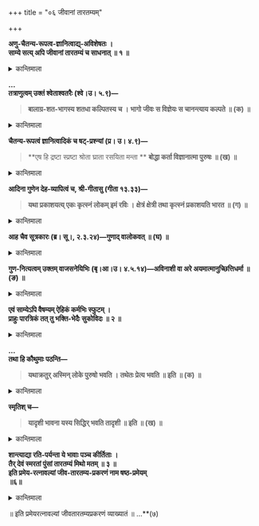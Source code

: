 +++
title = "०६ जीवानां तारतम्यम्"

+++

**अणु-चैतन्य-रूपत्व-ज्ञानित्वाद्य्-अविशेषतः ।  
साम्ये सत्य् अपि जीवानां तारतम्यं च साधनात् ॥ १ ॥**  

<details><summary>कान्तिमाला</summary>

जीवानां तारतम्यं वक्तुमाह अथेति । अणु इति । आदिशब्दात् कर्तृत्व भोक्तृत्वापहतपाप्मत्वादीनि ग्राह्याणि । साधनादिति; कर्मरूपात् भक्तिरूपाच्च इत्यर्थः । कर्मतारतम्यादैहिकं, भक्तितारतम्यात्तु पारत्रिकं फलतारतम्यं बोध्यं ॥१॥
</details>

**…  
तत्राणुत्वम् उक्तं श्वेताश्वतरैः (श्वे।उ। ५.९)—**
> **बालाग्र-शत-भागस्य शतधा कल्पितस्य च ।**
> **भागो जीवः स विज्ञेयः स चानन्त्याय कल्पते ॥ (क) ॥**  

<details><summary>कान्तिमाला</summary>

बालाग्रेति । सच जीवो भगवत्प्रपन्नः आनन्त्याय कल्पते, अन्तो मरणं, तद्राहित्याय इत्यर्थः ॥क॥
</details>

**चैतन्य-रूपत्वं ज्ञानित्वादिकं च षट्-प्रश्न्यां (प्र। उ। ४.९)—**
> **एष हि द्रष्टा स्प्रष्टा श्रोता घ्राता रसयिता मन्ता **
> **बोद्धा कर्ता विज्ञानात्मा पुरुषः ॥ (ख) ॥**  

<details><summary>कान्तिमाला</summary>

ज्ञानित्वादिकञ्च इत्यत्रादिपदात् कर्तृत्वभोक्तृत्वे । एष हीति एष विज्ञानात्मा पुरुषोजीव स्तस्य द्रष्टेत्यादिना रूपादिभोगः प्रस्फुटः । प्रकृतेः कर्तृत्वे, यजेत् ध्यायेत् इत्यादि श्रुति वैयर्थ्य । समाध्यभावश्च । प्रकृतेरन्योऽहमस्मीति समाधिः । नचैष जडायास्तस्याः सम्भवेत्, नच स्वस्य स्वान्यत्वं सम्भवति ॥ख॥
</details>

**आदिना गुणेन देह-व्यापित्वं च, श्री-गीतासु (गीता १३.३३)—**
> **यथा प्रकाशयत्य् एकः कृत्स्नं लोकम् इमं रविः ।**
> **क्षेत्रं क्षेत्री तथा कृत्स्नं प्रकाशयति भारत ॥ (ग) ॥**  

<details><summary>कान्तिमाला</summary>

यथेति विशदार्थं ॥ग॥
</details>

**आह चैव सूत्रकारः (ब्र। सू।, २.३.२४)—गुणाद् वालोकवत् ॥ (घ) ॥**  

<details><summary>कान्तिमाला</summary>

गुणाद्वेति आलोको दीपादिर् यथा प्रभाख्यगुणात् कृत्स्नं गेहंव्याप्नोति, एवं चेतनाख्यगुणात् कृस्नं देहं जीव इत्यर्थः ॥घ॥
</details>

**गुण-नित्यत्वम् उक्तम् वाजसनेयिभिः (बृ।आ।उ। ४.५.१४)—अविनाशी वा अरे अयमात्मानुच्छित्तिधर्मा ॥ (ङ) ॥**  

<details><summary>कान्तिमाला</summary>

अविनाशीति । अरे मैत्रेयि अयमात्मा जीवः स्वरूपतोऽविनाशी । अनुच्छित्ति उच्छेदरहिता धर्मा ज्ञानादयो यस्य स अनुच्छित्तिधर्मा, गुणतोऽप्यविनाशीत्यर्थः । नचानुच्छित्तिरेव धर्मोयस्य इति व्याख्यातव्यं । अस्यार्थस्य अविनाशीत्यनेनैवावगतत्वात् ॥ङ॥
</details>

**एवं साम्येऽपि वैषम्यम् ऐहिकं कर्मभिः स्फुटम् ।  
प्राहुः पारत्रिकं तत् तु भक्ति-भेदैः सुकोविदः ॥ २ ॥**  

<details><summary>कान्तिमाला</summary>

एवं अणुत्वादिभिर्जीवानां साम्यमुक्त्वा, अर्थसाधनहेतुकं वैषम्यमाह एवमिति । ऐहिकं प्रपञ्चगतं, पारत्रिकं भगवल्लोकगतम् ॥२॥
</details>

**…  
तथा हि कौथुमाः पठन्ति—**
> **यथाक्रतुर् अस्मिन् लोके पुरुषो भवति ।**
> **तथेतः प्रेत्य भवति ॥ इति ॥ (क) ॥**  

<details><summary>कान्तिमाला</summary>

यथेति। अस्मिन् लोके पुरुषो यथाक्रतुः यादृशं साधनं करोति तथा इतः प्रेत्य अस्मात् लोकात् परलोकं गत्वा भवति । साधनानुरूपं फलं भवति इत्यर्थः ॥क॥
</details>

**स्मृतिश् च—**

> **यादृशी भावना यस्य सिद्धिर् भवति तादृशी ॥ इति ॥ (ख) ॥**  

<details><summary>कान्तिमाला</summary>

यादृशीति गदितार्थं ॥ख॥
</details>

**शान्त्याद्या रति-पर्यन्ता ये भावाः पञ्च कीर्तिताः ।  
तैर् देवं स्मरतां पुंसां तारतम्यं मिथो मतम् ॥ ३ ॥  
इति प्रमेय-रत्नावल्यां जीव-तारतम्य-प्रकरणं नाम षष्ठ-प्रमेयम्   
॥६॥**  

<details><summary>कान्तिमाला</summary>

उपसंहरति शान्ताद्या इति । शान्तदास्यसख्यवात्सल्यरतयः । पञ्चभावाः । तैर्देवम्भजतां वैषम्यं प्रस्फुटं ॥ ये खलु विष्वक्सेनानुयायिनः निरञ्जनः परमंसाम्यमुपैति इति श्रुतेः, मोक्षे जीवानां परमं साम्यं स्वीचक्रुः तेषामपि वैषम्यं दुष्परिहरं जीवान् प्रति श्रीदेव्याः शेषित्वाङ्गीकारात् विष्वक्सेनस्य नियामकत्वस्वीकाराच्च ॥६॥
</details>

॥ इति प्रमेयरत्नावल्यां जीवतारतम्यप्रकरणं व्याख्यातं ॥  …**(७)

